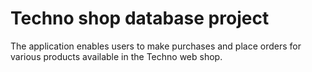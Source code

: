 # Techno shop database project

The application enables users to make purchases and place orders for various products available in the Techno web shop.
